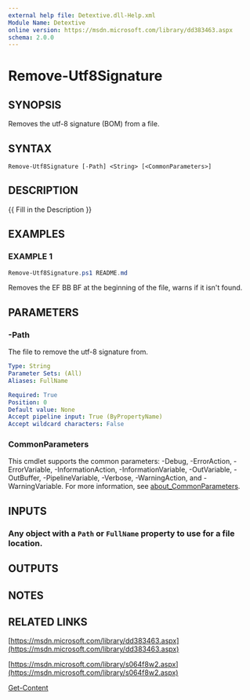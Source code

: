 ```yaml
---
external help file: Detextive.dll-Help.xml
Module Name: Detextive
online version: https://msdn.microsoft.com/library/dd383463.aspx
schema: 2.0.0
---
```


# Remove-Utf8Signature

## SYNOPSIS
Removes the utf-8 signature (BOM) from a file.

## SYNTAX

```
Remove-Utf8Signature [-Path] <String> [<CommonParameters>]
```

## DESCRIPTION
{{ Fill in the Description }}

## EXAMPLES

### EXAMPLE 1
```ps1
Remove-Utf8Signature.ps1 README.md
```

Removes the EF BB BF at the beginning of the file, warns if it isn't found.

## PARAMETERS

### -Path
The file to remove the utf-8 signature from.

```yaml
Type: String
Parameter Sets: (All)
Aliases: FullName

Required: True
Position: 0
Default value: None
Accept pipeline input: True (ByPropertyName)
Accept wildcard characters: False
```

### CommonParameters
This cmdlet supports the common parameters: -Debug, -ErrorAction, -ErrorVariable, -InformationAction, -InformationVariable, -OutVariable, -OutBuffer, -PipelineVariable, -Verbose, -WarningAction, and -WarningVariable. For more information, see [about_CommonParameters](http://go.microsoft.com/fwlink/?LinkID=113216).

## INPUTS

### Any object with a `Path` or `FullName` property to use for a file location.

## OUTPUTS

## NOTES

## RELATED LINKS

[https://msdn.microsoft.com/library/dd383463.aspx](https://msdn.microsoft.com/library/dd383463.aspx)

[https://msdn.microsoft.com/library/s064f8w2.aspx](https://msdn.microsoft.com/library/s064f8w2.aspx)

[Get-Content]()

